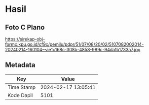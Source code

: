 # Hasil

## Foto C Plano

https://sirekap-obj-formc.kpu.go.id/cf9c/pemilu/pdpr/51/07/08/20/02/5107082002014-20240214-160104--ae1c168c-308b-4858-989c-94da1b1733a7.jpg


## Metadata

| Key        | Value               |
| ---------- | ------------------- |
| Time Stamp | 2024-02-17 13:05:41 |
| Kode Dapil | 5101                |



